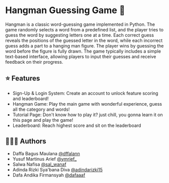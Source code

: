 # Hangman Guessing Game 🎯
Hangman is a classic word-guessing game implemented in Python. The game randomly selects a word from a predefined list, and the player tries to guess the word by suggesting letters one at a time. Each correct guess reveals the positions of the guessed letter in the word, while each incorrect guess adds a part to a hanging man figure. The player wins by guessing the word before the figure is fully drawn. The game typically includes a simple text-based interface, allowing players to input their guesses and receive feedback on their progress.

## ⭐ Features
- Sign-Up & Login System: Create an account to unlock feature scoring and leaderboard!
- Hangman Game: Play the main game with wonderful experience, guess all the category and words!
- Tutorial Page: Don't know how to play it? just chill, you gonna learn it on this page and play the game!
- Leaderboard: Reach highest score and sit on the leaderboard

## 👨🏻‍💻 Authors
- Daffa Bagus Maulana [@dffalann](https://www.instagram.com/dffalann)
- Yusuf Martinus Arief [@ymrief_](https://www.instagram.com/ymrief_/)
- Salwa Nafisa [@sal_wanaf](https://www.instagram.com/sal_wanaf/)
- Adinda Rizki Sya'bana Diva [@adindarizki15](https://www.instagram.com/adindarizki15/)
- Dafa Andika Firmansyah [@dafaaaf](https://www.instagram.com/dafaaaf/)
